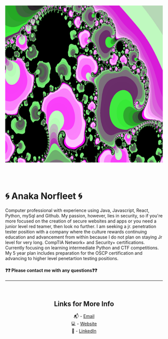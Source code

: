 <p align="center">
  <img width="660" height="500" src="Mando1.png">
</p>
<br />     
<br />

# 🌀 Anaka Norfleet 🌀



Computer professional with experience using Java, Javascript, React, Python, mySql and Github. My passion, however, lies in security, so if you're more focused on the creation of secure websites and apps or you need a junior level red teamer, then look no further. I am seeking a jr. penetration tester position with a company where the culture rewards continuing education and advancement from within because I do not plan on staying Jr level for very long. CompTIA Network+ and Security+ certifications. Currently focusing on learning intermediate Python and CTF competitions. My 5 year plan includes preparation for the OSCP certification and advancing to higher level penetartion testing positions.

#### ❓❓ Please contact me with any questions❓❓

---

<br />
<div align="center">

## Links for More Info

📬 - [Email][2] <br />
💻 - [Website][3] <br />
💁 - [LinkedIn][1]

[1]: https://linkedin.com/in/fleetster22
[2]: mailto:anakanorfleet@gmail.com
[3]: https://fleetster22.github.io/portfolio/.

</div>
